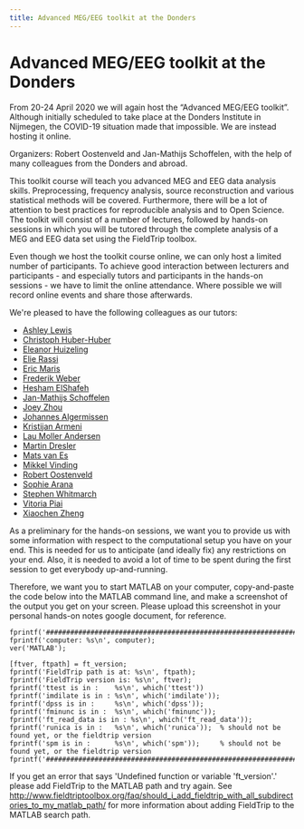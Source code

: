 ```yaml
---
title: Advanced MEG/EEG toolkit at the Donders
---
```


# Advanced MEG/EEG toolkit at the Donders

From 20-24 April 2020 we will again host the “Advanced MEG/EEG toolkit”. Although initially scheduled to take place at the Donders Institute in Nijmegen, the COVID-19 situation made that impossible. We are instead hosting it online.

Organizers: Robert Oostenveld and Jan-Mathijs Schoffelen, with the help of many colleagues from the Donders and abroad.

This toolkit course will teach you advanced MEG and EEG data analysis skills. Preprocessing, frequency analysis, source reconstruction and various statistical methods will be covered. Furthermore, there will be a lot of attention to best practices for reproducible analysis and to Open Science. The toolkit will consist of a number of lectures, followed by hands-on sessions in which you will be tutored through the complete analysis of a MEG and EEG data set using the FieldTrip toolbox.

Even though we host the toolkit course online, we can only host a limited number of participants. To achieve good interaction between lecturers and participants - and especially tutors and participants in the hands-on sessions -  we have to limit the online attendance. Where possible we will record online events and share those afterwards.

We're pleased to have the following colleagues as our tutors:
* [Ashley Lewis](https://www.ru.nl/english/people/lewis-a/)
* [Christoph Huber-Huber](http://christoph.huber-huber.at/)
* [Eleanor Huizeling](https://www.mpi.nl/people/huizeling-eleanor)
* [Elie Rassi](https://www.ru.nl/english/people/el-rassi-e/)
* [Eric Maris](https://www.ru.nl/english/people/maris-e/)
* [Frederik Weber](https://www.ru.nl/english/people/weber-f/)
* [Hesham ElShafeh](https://twitter.com/heshamelshaf3i)
* [Jan-Mathijs Schoffelen](https://www.ru.nl/english/people/schoffelen-j/)
* [Joey Zhou](https://www.ru.nl/english/people/zhou-y/)
* [Johannes Algermissen](https://www.ru.nl/english/people/algermissen-j/)
* [Kristijan Armeni](https://www.ru.nl/english/people/armeni-k/)
* [Lau Moller Andersen](https://www.laumollerandersen.org/)
* [Martin Dresler](https://www.ru.nl/english/people/dresler-m/)
* [Mats van Es](https://www.ru.nl/english/people/es-m-van/)
* [Mikkel Vinding](https://natmeg.se/staff/mikkel%20vinding.html)
* [Robert Oostenveld](https://robertoostenveld.nl/research/)
* [Sophie Arana](https://www.mpi.nl/people/arana-sophie)
* [Stephen Whitmarch](https://stephenwhitmarsh.com/)
* [Vitoria Piai](http://vitoriapiai.ruhosting.nl/)
* [Xiaochen Zheng](https://www.ru.nl/english/people/zheng-x/)

As a preliminary for the hands-on sessions, we want you to provide us with some information with respect to the computational setup you have on your end. This is needed for us to anticipate (and ideally fix) any restrictions on your end. Also, it is needed to avoid a lot of time to be spent during the first session to get everybody up-and-running.

Therefore, we want you to start MATLAB on your computer, copy-and-paste the code below into the MATLAB command line, and make a screenshot of the output you get on your screen. Please upload this screenshot in your personal hands-on notes google document, for reference.

    fprintf('################################################################\n');
    fprintf('computer: %s\n', computer);
    ver('MATLAB');
    
    [ftver, ftpath] = ft_version;
    fprintf('FieldTrip path is at: %s\n', ftpath);
    fprintf('FieldTrip version is: %s\n', ftver);
    fprintf('ttest is in :    %s\n', which('ttest'))
    fprintf('imdilate is in : %s\n', which('imdilate'));
    fprintf('dpss is in :     %s\n', which('dpss'));
    fprintf('fminunc is in :  %s\n', which('fminunc'));
    fprintf('ft_read_data is in : %s\n', which('ft_read_data'));
    fprintf('runica is in :   %s\n', which('runica'));  % should not be found yet, or the fieldtrip version
    fprintf('spm is in :      %s\n', which('spm'));     % should not be found yet, or the fieldtrip version
    fprintf('################################################################\n');
    
If you get an error that says 'Undefined function or variable 'ft_version'.' please add FieldTrip to the MATLAB path and try again. See http://www.fieldtriptoolbox.org/faq/should_i_add_fieldtrip_with_all_subdirectories_to_my_matlab_path/ for more information about adding FieldTrip to the MATLAB search path.
    
